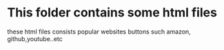 # This folder contains some html files


these html files consists popular websites buttons such amazon, github,youtube..etc 